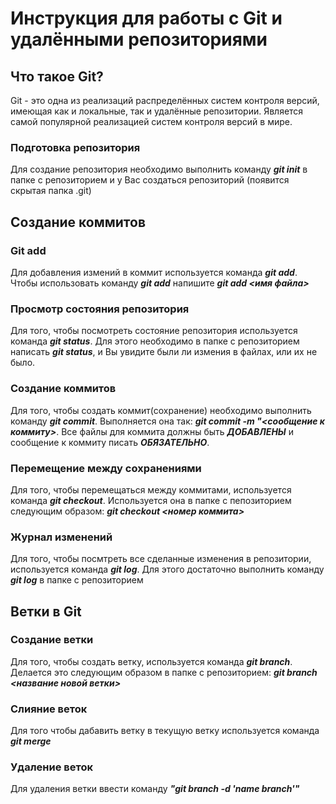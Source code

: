# Инструкция для работы с Git и удалёнными репозиториями

## Что такое Git?
Git - это одна из реализаций распределённых систем контроля версий, имеющая как и локальные, так и удалённые репозитории. Является самой популярной реализацией систем контроля версий в мире.
### Подготовка репозитория
Для создание репозитория необходимо выполнить команду ***git init***  в папке с репозиторием и у Вас создаться репозиторий (появится скрытая папка .git)

## Создание коммитов

### Git add
Для добавления измений в коммит используется команда ***git add***. Чтобы использовать команду ***git add*** напишите ***git add <имя файла>***

### Просмотр состояния репозитория
Для того, чтобы посмотреть состояние репозитория используется команда ***git status***. Для этого необходимо в папке с репозиторием написать ***git status***, и Вы увидите были ли измения в файлах, или их не было.

### Создание коммитов
Для того, чтобы создать коммит(сохранение) необходимо выполнить команду ***git commit***. Выполняется она так: ***git commit -m "<сообщение к коммиту>***. Все файлы для коммита должны быть ***ДОБАВЛЕНЫ*** и сообщение к коммиту писать ***ОБЯЗАТЕЛЬНО***.

### Перемещение между сохранениями
Для того, чтобы перемещаться между коммитами, используется команда ***git checkout***. Используется она в папке с пепозиторием следующим образом: ***git checkout <номер коммита>***

### Журнал изменений
Для того, чтобы посмтреть все сделанные изменения в репозитории, используется команда ***git log***. Для этого достаточно выполнить команду ***git log*** в папке с репозиторием

## Ветки в Git

### Создание ветки

Для того, чтобы создать ветку, используется команда ***git branch***. Делается это следующим образом в папке с репозиторием: ***git branch <название новой ветки>***

### Слияние веток

Для того чтобы дабавить ветку в текущую ветку используется команда ***git merge <name branch>***

### Удаление веток
Для удаления ветки ввести команду ***"git branch -d 'name branch'"***
